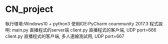 # CN_project

執行環境:Windows10 + python3
使用IDE:PyCharm coummunity 2017.3
程式說明:
	main.py  直播程式的server端
	client.py  直播程式的客戶端, UDP port=666
	client.py  直播程式的客戶端, 多人連線測試用, UDP port=667